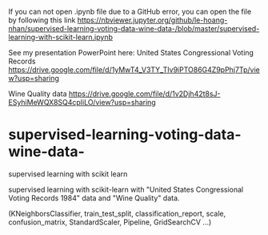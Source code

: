 If you can not open .ipynb file due to a GitHub error, you can open the file by following this link 
https://nbviewer.jupyter.org/github/le-hoang-nhan/supervised-learning-voting-data-wine-data-/blob/master/supervised-learning-with-scikit-learn.ipynb

See my presentation PowerPoint here: 
United States Congressional Voting Records
https://drive.google.com/file/d/1yMwT4_V3TY_TIv9iPTO86G4Z9pPhj7Tp/view?usp=sharing

Wine Quality data
https://drive.google.com/file/d/1v2Djh42t8sJ-ESyhiMeWQX8SQ4cpIiLO/view?usp=sharing

# supervised-learning-voting-data-wine-data-
supervised learning with scikit learn

supervised learning with scikit-learn with "United States Congressional Voting Records 1984" data and "Wine Quality" data. 

(KNeighborsClassifier, train_test_split, classification_report, scale, confusion_matrix, StandardScaler, Pipeline, GridSearchCV ...)
